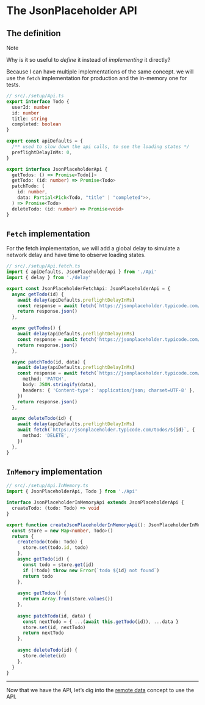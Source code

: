 # The JsonPlaceholder API

## The definition

> [!NOTE]
> Why is it so useful to _define_ it instead of _implementing_ it directly?
>
> Because I can have multiple implementations of the same concept. we will use the `fetch` implementation for production and the in-memory one for tests.

```ts
// src/./setup/Api.ts
export interface Todo {
  userId: number
  id: number
  title: string
  completed: boolean
}

export const apiDefaults = {
  /** used to slow down the api calls, to see the loading states */
  preflightDelayInMs: 0,
}

export interface JsonPlaceholderApi {
  getTodos: () => Promise<Todo[]>
  getTodo: (id: number) => Promise<Todo>
  patchTodo: (
    id: number,
    data: Partial<Pick<Todo, "title" | "completed">>,
  ) => Promise<Todo>
  deleteTodo: (id: number) => Promise<void>
}
```


## `Fetch` implementation

For the fetch implementation, we will add a global delay to simulate a network delay and have time to observe loading states.
```ts
// src/./setup/Api.fetch.ts
import { apiDefaults, JsonPlaceholderApi } from './Api'
import { delay } from './delay'

export const JsonPlaceholderFetchApi: JsonPlaceholderApi = {
  async getTodo(id) {
    await delay(apiDefaults.preflightDelayInMs)
    const response = await fetch(`https://jsonplaceholder.typicode.com/todos/${id}`)
    return response.json()
  },

  async getTodos() {
    await delay(apiDefaults.preflightDelayInMs)
    const response = await fetch('https://jsonplaceholder.typicode.com/todos')
    return response.json()
  },

  async patchTodo(id, data) {
    await delay(apiDefaults.preflightDelayInMs)
    const response = await fetch(`https://jsonplaceholder.typicode.com/todos/${id}`, {
      method: 'PATCH',
      body: JSON.stringify(data),
      headers: { 'Content-type': 'application/json; charset=UTF-8' },
    })
    return response.json()
  },

  async deleteTodo(id) {
    await delay(apiDefaults.preflightDelayInMs)
    await fetch(`https://jsonplaceholder.typicode.com/todos/${id}`, {
      method: 'DELETE',
    })
  },
}
```

## `InMemory` implementation

```ts
// src/./setup/Api.InMemory.ts
import { JsonPlaceholderApi, Todo } from './Api'

interface JsonPlaceholderInMemoryApi extends JsonPlaceholderApi {
  createTodo: (todo: Todo) => void
}

export function createJsonPlaceholderInMemoryApi(): JsonPlaceholderInMemoryApi {
  const store = new Map<number, Todo>()
  return {
    createTodo(todo: Todo) {
      store.set(todo.id, todo)
    },
    async getTodo(id) {
      const todo = store.get(id)
      if (!todo) throw new Error(`todo ${id} not found`)
      return todo
    },
  
    async getTodos() {
      return Array.from(store.values())
    },
  
    async patchTodo(id, data) {
      const nextTodo = { ...(await this.getTodo(id)), ...data }
      store.set(id, nextTodo)
      return nextTodo
    },
  
    async deleteTodo(id) {
      store.delete(id)
    },
  }
}
```

---

Now that we have the API, let’s dig into the [remote data](./2-remote-data.md) concept to use the API.

